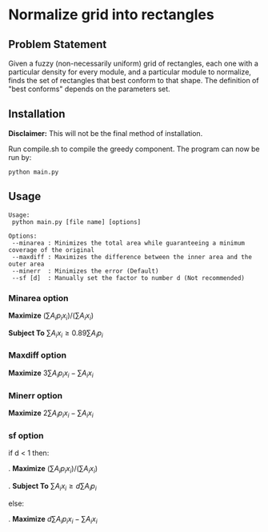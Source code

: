 # Normalize grid into rectangles

## Problem Statement

Given a fuzzy (non-necessarily uniform) grid of rectangles, each one with a particular density for every module, and a particular module to normalize, finds the set of rectangles that best conform to that shape. The definition of "best conforms" depends on the parameters set.

## Installation

**Disclaimer:** This will not be the final method of installation.

Run compile.sh to compile the greedy component. The program can now be run by:

```
python main.py
```

## Usage
```
Usage:
 python main.py [file name] [options]

Options:
 --minarea : Minimizes the total area while guaranteeing a minimum coverage of the original
 --maxdiff : Maximizes the difference between the inner area and the outer area
 --minerr  : Minimizes the error (Default)
 --sf [d]  : Manually set the factor to number d (Not recommended)
```

### Minarea option

**Maximize** $(\sum A_i p_i x_i) / (\sum A_i x_i)$

**Subject To** $\sum A_i x_i \geq 0.89 \sum A_i p_i$

### Maxdiff option

**Maximize** $3\sum A_i p_i x_i - \sum A_i x_i$

### Minerr option

**Maximize** $2\sum A_i p_i x_i - \sum A_i x_i$

### sf option

if d < 1 then:

.  **Maximize**  $(\sum A_i p_i x_i) / (\sum A_i x_i)$

.  **Subject To** $\sum A_i x_i \geq d \sum A_i p_i$

else:

.  **Maximize** $d\sum A_i p_i x_i - \sum A_i x_i$



